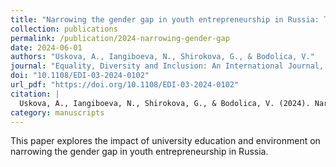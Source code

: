 ```yaml
---
title: "Narrowing the gender gap in youth entrepreneurship in Russia: The role of university education and environment"
collection: publications
permalink: /publication/2024-narrowing-gender-gap
date: 2024-06-01
authors: "Uskova, A., Iangiboeva, N., Shirokova, G., & Bodolica, V."
journal: "Equality, Diversity and Inclusion: An International Journal, Emerald Group Publishing Limited"
doi: "10.1108/EDI-03-2024-0102"
url_pdf: "https://doi.org/10.1108/EDI-03-2024-0102"
citation: |
  Uskova, A., Iangiboeva, N., Shirokova, G., & Bodolica, V. (2024). Narrowing the gender gap in youth entrepreneurship in Russia: The role of university education and environment. Equality, Diversity and Inclusion: An International Journal. https://doi.org/10.1108/EDI-03-2024-0102
category: manuscripts
---
```

This paper explores the impact of university education and environment on narrowing the gender gap in youth entrepreneurship in Russia.